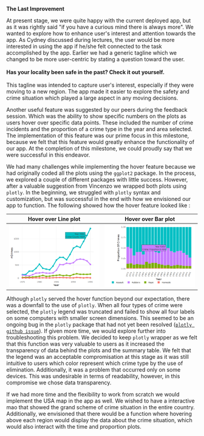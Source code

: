 **The Last Improvement**

At present stage, we were quite happy with the current deployed app,  but as it was rightly said "if you have a curious mind there is always more". We wanted to explore how to enhance user's interest and attention towards the app. As Cydney discussed during lectures, the user would be more interested in using the app if he/she felt connected to the task accomplished by the app.
Earlier we had a generic tagline which we changed to be more user-centric by stating a question toward the user.  <br><br>
**Has your locality been safe in the past?  Check it out yourself.**<br><br>
This tagline was intended to capture user's interest, especially if they were moving to a new region. The app made it easier to explore the safety and crime situation which played a large aspect in any moving decisions.

Another useful feature was suggested by our peers during the feedback session. Which was the ability to show specific numbers on the plots as users hover over specific data points. These included the number of crime incidents and the proportion of a crime type in the year and area selected. The implementation of this feature was our prime focus in this milestone, because we felt that this feature would greatly enhance the functionality of our app. At the completion of this milestone, we could proudly say that we were successful in this endeavor.

We had many challenges while implementing the hover feature because we had originally coded all the plots using the ``ggplot2`` package. In the process, we explored a couple of different packages with little success. However, after a valuable suggestion from Vincenzo we wrapped both plots using ``plotly``. In the beginning, we struggled with ``plotly`` syntax and customization, but was successful in the end with how we envisioned our app to function. The following showed how the hover feature looked like :

|    <center>Hover over Line plot </center>         | <center>Hover over Bar plot</center> |
|-------------------------:|:-------------------------|
|![](../figure/Hover_Image1.PNG)  |  ![](../figure/Hover_Image2.png)|

Although `plotly` served the hover function beyond our expectation, there was a downfall to the use of `plotly`. When all four types of crime were selected, the `plotly` legend was truncated and failed to show all four labels on some computers with smaller screen dimensions. This seemed to be an ongoing bug in the `plotly` package that had not yet been resolved ([`plotly github issue`](https://github.com/ropensci/plotly/issues/848)). If given more time, we would explore further into troubleshooting this problem. We decided to keep `plotly` wrapper as we felt that this function was very valuable to users as it increased the transparency of data behind the plots and the summary table. We felt that the legend was an acceptable compromisation at this stage as it was still intuitive to users which color represent which crime type by the use of elimination. Additionally, it was a problem that occurred only on some devices. This was undesirable in terms of readability, however, in this compromise we chose data transparency.

If we had more time and the flexibility to work from scratch we would implement the USA map in the app as well. We wished to have a interactive mao that showed the grand scheme of crime situation in the entire country. Additionally, we envisioned that there would be a function where hovering above each region would display the data about the crime situation, which would also interact with the time and proportion plots.
